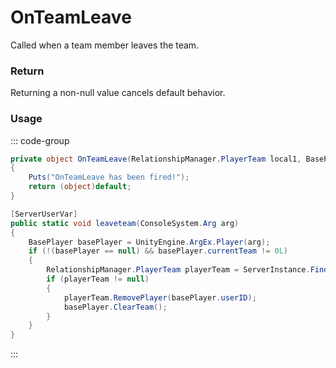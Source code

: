 # OnTeamLeave
<Badge type="info" text="Team"/>[<Badge type="danger" text="Carbon Compatible"/>](https://github.com/CarbonCommunity/Carbon)[<Badge type="warning" text="Oxide Compatible"/>](https://github.com/OxideMod/Oxide.Rust)
Called when a team member leaves the team.

### Return
Returning a non-null value cancels default behavior.

### Usage
::: code-group
```csharp [Example]
private object OnTeamLeave(RelationshipManager.PlayerTeam local1, BasePlayer local0)
{
	Puts("OnTeamLeave has been fired!");
	return (object)default;
}
```
```csharp [Source — Assembly-CSharp @ RelationshipManager]
[ServerUserVar]
public static void leaveteam(ConsoleSystem.Arg arg)
{
	BasePlayer basePlayer = UnityEngine.ArgEx.Player(arg);
	if (!(basePlayer == null) && basePlayer.currentTeam != 0L)
	{
		RelationshipManager.PlayerTeam playerTeam = ServerInstance.FindTeam(basePlayer.currentTeam);
		if (playerTeam != null)
		{
			playerTeam.RemovePlayer(basePlayer.userID);
			basePlayer.ClearTeam();
		}
	}
}

```
:::
